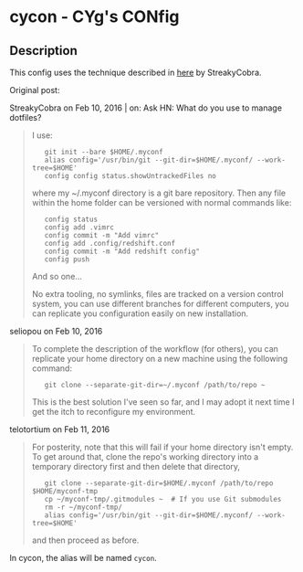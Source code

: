 # cycon - CYg's CONfig

## Description
This config uses the technique described in [here](https://news.ycombinator.com/item?id=11071754) by StreakyCobra.

Original post:

StreakyCobra on Feb 10, 2016 | on: Ask HN: What do you use to manage dotfiles?
>
>I use:
>```shell
>    git init --bare $HOME/.myconf
>    alias config='/usr/bin/git --git-dir=$HOME/.myconf/ --work-tree=$HOME'
>    config config status.showUntrackedFiles no
>```
>where my ~/.myconf directory is a git bare repository. Then any file within
>the home folder can be versioned with normal commands like:
>```shell
>    config status
>    config add .vimrc
>    config commit -m "Add vimrc"
>    config add .config/redshift.conf
>    config commit -m "Add redshift config"
>    config push
>```
>And so one…
>
>No extra tooling, no symlinks, files are tracked on a version control system,
>you can use different branches for different computers, you can replicate you
>configuration easily on new installation.

seliopou on Feb 10, 2016
>
>To complete the description of the workflow (for others), you can replicate
>your home directory on a new machine using the following command:
>```shell
>    git clone --separate-git-dir=~/.myconf /path/to/repo ~
>```
>This is the best solution I've seen so far, and I may adopt it next time I get
>the itch to reconfigure my environment.

telotortium on Feb 11, 2016
>
> For posterity, note that this will fail if your home directory isn't empty. To
> get around that, clone the repo's working directory into a temporary directory
> first and then delete that directory,
>```shell
>    git clone --separate-git-dir=$HOME/.myconf /path/to/repo $HOME/myconf-tmp
>    cp ~/myconf-tmp/.gitmodules ~  # If you use Git submodules
>    rm -r ~/myconf-tmp/
>    alias config='/usr/bin/git --git-dir=$HOME/.myconf/ --work-tree=$HOME'
>```
> and then proceed as before.

In cycon, the alias will be named `cycon`.

